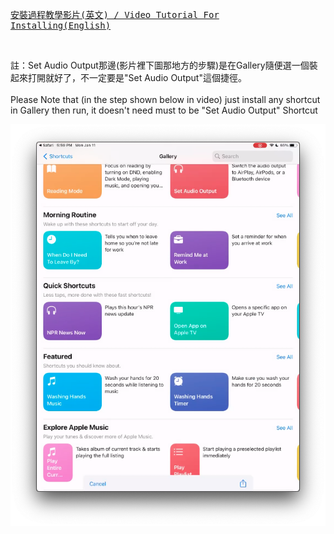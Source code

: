 <a href="https://github.com/iambjlu/dictionary/raw/main/iOS/ReadmeResources/How-To-Install.MP4" target="_blank"><pre>
安裝過程教學影片(英文) / Video Tutorial For Installing(English)</pre></a><br>


註：Set Audio Output那邊(影片裡下圖那地方的步驟)是在Gallery隨便選一個裝起來打開就好了，不一定要是"Set Audio Output"這個捷徑。<br><br>
Please Note that (in the step shown below in video) just install any shortcut in Gallery then run, it doesn't need must to be "Set Audio Output" Shortcut<br>

<img src="https://github.com/iambjlu/dictionary/raw/main/iOS/ReadmeResources/Set-Audio-Output.png"></img>
